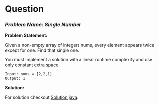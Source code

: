 
# Question
### *Problem Name: Single Number*

__Problem Statement:__ 

Given a non-empty array of integers nums, every element appears twice except for one. Find that single one.

You must implement a solution with a linear runtime complexity and use only constant extra space.

```Example 1:
Input: nums = [2,2,1]
Output: 1
```
__Solution:__

For solution checkout [Solution.java](https://github.com/vampnik/14-Days-Coding-Challenge/blob/main/Single%20Number/Solution.java). 
